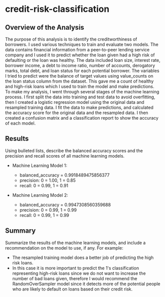 # credit-risk-classification

## Overview of the Analysis


The purpose of this analysis is to identify the creditworthiness of borrowers. I used various techniques to train and evaluate two models.
The data contains financial information from a peer-to-peer lending service company and I used it to predict whether the loan given had a high risk of defaulting or the loan was healthy. The data included loan size, interest rate, borrower income, a debt to income ratio, number of accounts, derogatory marks, total debt, and loan status for each potential borrower.
The variables I tried to predict were the balance of target values using value_counts on the loan status column from the dataset. This gave me a count of healthy and high-risk loans which I used to train the model and make predictions.
To make my analysis, I went through several stages of the machine learning process. I first split the data into training and test data to avoid overfitting, then I created a logistic regression model using the original data and resampled training data. I fit the data to make predictions, and calculated the accuracy score for the original data and the resampled data. I then created a confusion matrix and a classification report to show the accuracy of each model.

## Results

Using bulleted lists, describe the balanced accuracy scores and the precision and recall scores of all machine learning models.

* Machine Learning Model 1:
  * balanced_accuracy = 0.9918489475856377
  * precision: 0 = 1.00, 1 = 0.85
  * recall: 0 = 0.99, 1 = 0.91

* Machine Learning Model 2:
  * balanced_accuracy = 0.9947308560359688
  * precision: 0 = 0.99, 1 = 0.99
  * recall: 0 = 0.99, 1 = 0.99

## Summary

Summarize the results of the machine learning models, and include a recommendation on the model to use, if any. For example:
* The resampled training model does a better job of predicting the high risk loans.
* In this case it is more important to predict the 1's classification representing high-risk loans since we do not want to increase the number of bad loans given, therefore I would recommend the RandomOverSampler model since it detects more of the potential people who are likely to default on loans based on their credit risk.
